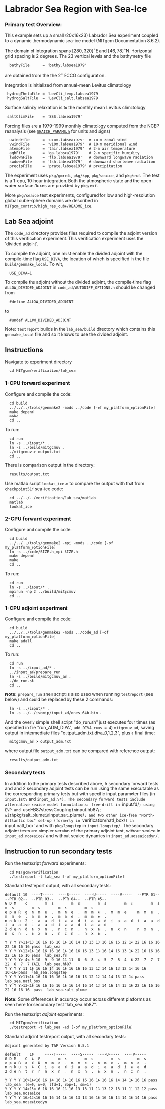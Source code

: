 Labrador Sea Region with Sea-Ice
=========================================

### Primary test Overview:
This example sets up a small (20x16x23) Labrador Sea experiment
coupled to a dynamic thermodynamic sea-ice model (MITgcm Documentation 8.6.2).

The domain of integration spans $`[280, 320]^\circ`$E and $`[46, 78]^\circ`$N.
Horizontal grid spacing is 2 degrees.
The 23 vertical levels and the bathymetry file

```
  bathyFile      = 'bathy.labsea1979'
```
are obtained from the the 2$`^\circ`$ ECCO configuration.

Integration is initialized from annual-mean Levitus climatology

```
 hydrogThetaFile = 'LevCli_temp.labsea1979'
 hydrogSaltFile  = 'LevCli_salt.labsea1979'
```

Surface salinity relaxation is to the monthly mean Levitus climatology

```
 saltClimFile    = 'SSS.labsea1979'
```

Forcing files are a 1979-1999 monthly climatology computed from the
NCEP reanalysis (see [`SEAICE_PARAMS.h`](https://github.com/MITgcm/MITgcm/blob/master/pkg/seaice/SEAICE_PARAMS.h) for units and signs)

```
  uwindFile      = 'u10m.labsea1979'  # 10-m zonal wind
  vwindFile      = 'v10m.labsea1979'  # 10-m meridional wind
  atempFile      = 'tair.labsea1979'  # 2-m air temperature
  aqhFile        = 'qa.labsea1979'    # 2-m specific humidity
  lwdownFile     = 'flo.labsea1979'   # downward longwave radiation
  swdownFile     = 'fsh.labsea1979'   # downward shortwave radiation
  precipFile     = 'prate.labsea1979' # precipitation
```

The experiment uses `pkg/gmredi`, `pkg/kpp`, `pkg/seaice`, and `pkg/exf`.
The test is a 1-cpu, 10-hour integration. Both the atmospheric
state and the open-water surface fluxes are provided by `pkg/exf`.

More `pkg/seaice` test experiments, configured for low and
high-resolution global cube-sphere domains are described
in `MITgcm_contrib/high_res_cube/README_ice`.

## Lab Sea adjoint
The `code_ad` directory provides files required to compile the adjoint
version of this verification experiment.  This verification
experiment uses the 'divided adjoint'.

To compile the adjoint, one must enable the divided adjoint with the
compile-time flag `USE_DIVA`, the location of which is specified in
the file `build/genmake_local`.
To wit,

```
  USE_DIVA=1
```

To compile the adjoint without the divided adjoint, the compile-time
flag `ALLOW_DIVIDED_ADJOINT` in `code_ad/AUTODIFF_OPTIONS.h` should
be changed from

```
  #define ALLOW_DIVIDED_ADJOINT
```
to

```
  #undef ALLOW_DIVIDED_ADJOINT
```

Note: `testreport` builds in the `lab_sea/build` directory which contains
this `genmake_local` file and so it knows to use the divided adjoint.

## Instructions
Navigate to experiment directory

```
  cd MITgcm/verification/lab_sea
```

### 1-CPU forward experiment
Configure and compile the code:

```
  cd build
  ../../../tools/genmake2 -mods ../code [-of my_platform_optionFile]
  make depend
  make
  cd ..
```

To run:

```
  cd run
  ln -s ../input/* .
  ln -s ../build/mitgcmuv .
  ./mitgcmuv > output.txt
  cd ..
```

There is comparison output in the directory:

```
  results/output.txt
```

Use matlab script `lookat_ice.m` to compare the output
 with that from `checkpoint51f` sea-ice code:

```
  cd ../../../verification/lab_sea/matlab
  matlab
  lookat_ice
```

### 2-CPU forward experiment
Configure and compile the code:

```
  cd build
  ../../../tools/genmake2 -mpi -mods ../code [-of my_platform_optionFile]
  ln -s ../code/SIZE.h_mpi SIZE.h
  make depend
  make
  cd ..
```

To run:

```
  cd run
  ln -s ../input/* .
  mpirun -np 2 ../build/mitgcmuv
  cd ..
```

### 1-CPU adjoint experiment
Configure and compile the code:

```
  cd build
  ../../../tools/genmake2 -mods ../code_ad [-of my_platform_optionFile]
  make adall
  cd ..
```

To run:

```
  cd run
  ln -s ../input_ad/* .
  ../input_ad/prepare_run
  ln -s ../build/mitgcmuv_ad .
  ./do_run.sh
  cd ..
```

**Note:** `prepare_run` shell script is also used when running `testreport` (see below)
and could be replaced by these 2 commands:
```
  ln -s ../input/* .
  ln -s ../../isomip/input_ad/ones_64b.bin .
```
And the overly simple shell script "do_run.sh" just executes four times
(as specified in file "run_ADM_DIVA", `add_DIVA_runs = 4`) `mitgcmuv_ad`, saving
output in intermediate files "output_adm.txt.diva_0,1,2,3", plus a final time:
```
  mitgcmuv_ad > output_adm.txt
```
where output file `output_adm.txt` can be compared with reference output:

```
  results/output_adm.txt
```

### Secondary tests
In addition to the primary tests described above, 5 secondary forward tests and
and 2 secondary adjoint tests can be run using the same executable as the corresponding
primary tests but with specific input parameter files (in `input.$st\` and `input_ad.\*).
The secondary forward tests include alternative seaice model formulations:
free-drift in `input.fd/`; using EVP and `useHB87stressCoupling` in `input.hb87/` ;
with `pkg/salt_plume` in `input.salt_plume/`;
and two other ice-free "North-Altlantic box" set-up (formerly in `verification/natl_box/`)
in `input.natl_box\` and with `pkg/longstep` in `input.longstep/`.
The secondary adjoint tests are simpler version of the primary adjoint test,
without seaice in `input_ad.noseaice/` and without seaice dynamics in `input_ad.noseaicedyn/`.

## Instruction to run secondary tests
Run the testscript _forward_ experiments:

```
  cd MITgcm/verification
  ./testreport -t lab_sea [-of my_platform_optionFile]
```

Standard testreport output, with all secondary tests:
```
default 10  ----T-----  ----S-----  ----U-----  ----V-----  --PTR 01--  --PTR 02--  --PTR 03--  --PTR 04--  --PTR 05--
G D M    c        m  s        m  s        m  s        m  s        m  s        m  s        m  s        m  s        m  s
e p a R  g  m  m  e  .  m  m  e  .  m  m  e  .  m  m  e  .  m  m  e  .  m  m  e  .  m  m  e  .  m  m  e  .  m  m  e  .
n n k u  2  i  a  a  d  i  a  a  d  i  a  a  d  i  a  a  d  i  a  a  d  i  a  a  d  i  a  a  d  i  a  a  d  i  a  a  d
2 d e n  d  n  x  n  .  n  x  n  .  n  x  n  .  n  x  n  .  n  x  n  .  n  x  n  .  n  x  n  .  n  x  n  .  n  x  n  .

Y Y Y Y>11<13 16 16 16 16 16 16 14 13 13 13 16 16 16 12 14 22 16 16 16 22 16 16 16 pass  lab_sea
Y Y Y Y>12<16 16 16 16 16 16 16 16 16 13 13 16 14 16 13 16 22 16 16 16 22 16 16 16 pass  lab_sea.fd
Y Y Y Y> 4< 9 10  9  9 16 13 11  8  6  8  4  5  7  8  4  6 22  7  7  7 22  6  7  7 FAIL  lab_sea.hb87
Y Y Y Y 11 16 16 16 14 16 16 16 16 16 13 12 14 16 13 12 14 16 16 16>16<pass  lab_sea.longstep
Y Y Y Y>11<16 16 16 16 16 16 16 16 13 12 12 14 14 13 12 14 pass  lab_sea.natl_box
Y Y Y Y>13<16 16 16 16 16 16 16 14 16 14 13 14 16 14 13 16 22 16 16 16 22 16 16 16  pass  lab_sea.salt_plume
```

**Note:** Some differences in accuracy occur across different platforms as seen
here for secondary test "lab_sea.hb87".

Run the testscript _adjoint_ experiments:

```
  cd MITgcm/verification
  ./testreport -t lab_sea -ad [-of my_platform_optionFile]
```

Standard adjoint testreport output, with all secondary tests:
```
Adjoint generated by TAF Version 6.5.1

default    10     ----T-----  ----S-----  ----U-----  ----V-----
G D M    C  A  F        m  s        m  s        m  s        m  s
e p a R  o  d  D  m  m  e  .  m  m  e  .  m  m  e  .  m  m  e  .
n n k u  s  G  G  i  a  a  d  i  a  a  d  i  a  a  d  i  a  a  d
2 d e n  t  r  r  n  x  n  .  n  x  n  .  n  x  n  .  n  x  n  .

Y Y Y Y 16>16<16 16 14 16 16 16 16 16 16 16 16 16 14 14 16 16 16 pass  lab_sea  (e=0, w=0, lfd=1, dop=1, sm=1)
Y Y Y Y 14>15< 6 16 16 16 13 16 13 13 11 13 13 12 13 11 11 12 12 pass  lab_sea.noseaice
Y Y Y Y 16>13<16 16 16 14 16 16 13 13 16 16 16 16 14 14 16 14 16 pass  lab_sea.noseaicedyn
```
